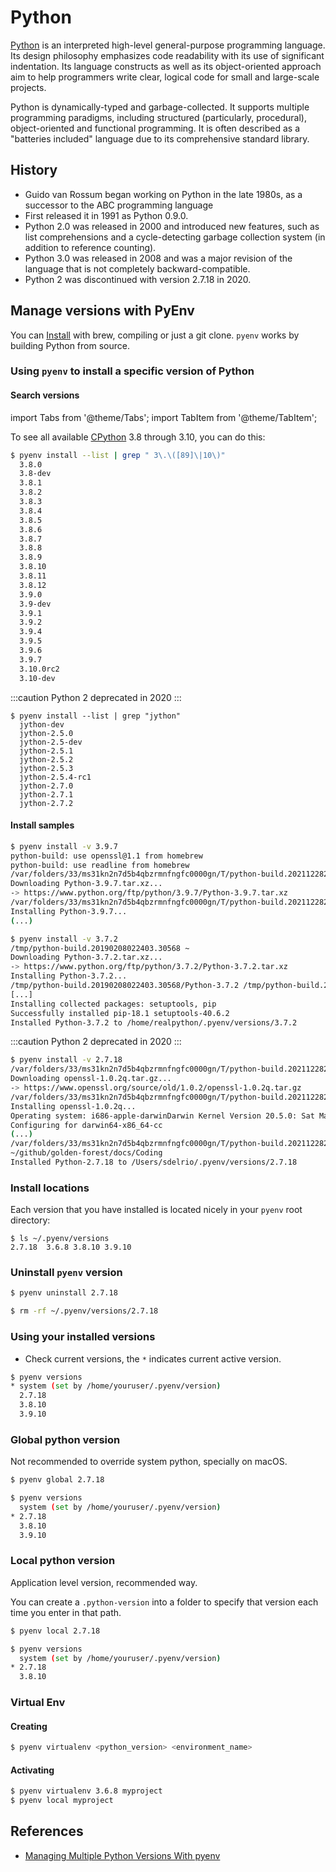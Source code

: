 # Python

[Python](https://en.wikipedia.org/wiki/Python_%28programming_language%29) is an interpreted high-level general-purpose programming language. Its design philosophy emphasizes code readability with its use of significant indentation. Its language constructs as well as its object-oriented approach aim to help programmers write clear, logical code for small and large-scale projects.

Python is dynamically-typed and garbage-collected. It supports multiple programming paradigms, including structured (particularly, procedural), object-oriented and functional programming. It is often described as a "batteries included" language due to its comprehensive standard library.

## History

* Guido van Rossum began working on Python in the late 1980s, as a successor to the ABC programming language
* First released it in 1991 as Python 0.9.0.
* Python 2.0 was released in 2000 and introduced new features, such as list comprehensions and a cycle-detecting garbage collection system (in addition to reference counting).
* Python 3.0 was released in 2008 and was a major revision of the language that is not completely backward-compatible.
* Python 2 was discontinued with version 2.7.18 in 2020.


## Manage versions with PyEnv

You can [Install](https://github.com/pyenv/pyenv#installation) with brew, compiling or just a git clone. `pyenv` works by building Python from source. 

### Using `pyenv` to install a specific version of Python

#### Search versions

import Tabs from '@theme/Tabs';
import TabItem from '@theme/TabItem';

<Tabs>
  <TabItem value="python" label="CPython" default>

To see all available [CPython](https://realpython.com/cpython-source-code-guide/) 3.8 through 3.10, you can do this:
```bash
$ pyenv install --list | grep " 3\.\([89]\|10\)"
  3.8.0
  3.8-dev
  3.8.1
  3.8.2
  3.8.3
  3.8.4
  3.8.5
  3.8.6
  3.8.7
  3.8.8
  3.8.9
  3.8.10
  3.8.11
  3.8.12
  3.9.0
  3.9-dev
  3.9.1
  3.9.2
  3.9.4
  3.9.5
  3.9.6
  3.9.7
  3.10.0rc2
  3.10-dev
```
  </TabItem>

  <TabItem value="jython" label="Jython">

:::caution Python 2 deprecated in 2020
:::

```
$ pyenv install --list | grep "jython"
  jython-dev
  jython-2.5.0
  jython-2.5-dev
  jython-2.5.1
  jython-2.5.2
  jython-2.5.3
  jython-2.5.4-rc1
  jython-2.7.0
  jython-2.7.1
  jython-2.7.2
```
  </TabItem>
</Tabs>

#### Install samples

<Tabs>
  <TabItem value="python397" label="Python 3.9.7" default>

```bash
$ pyenv install -v 3.9.7
python-build: use openssl@1.1 from homebrew
python-build: use readline from homebrew
/var/folders/33/ms31kn2n7d5b4qbzrmnfngfc0000gn/T/python-build.20211228211329.31561 ~/github/golden-forest/docs/Coding
Downloading Python-3.9.7.tar.xz...
-> https://www.python.org/ftp/python/3.9.7/Python-3.9.7.tar.xz
/var/folders/33/ms31kn2n7d5b4qbzrmnfngfc0000gn/T/python-build.20211228211329.31561/Python-3.9.7 /var/folders/33/ms31kn2n7d5b4qbzrmnfngfc0000gn/T/python-build.20211228211329.31561 ~/github/golden-forest/docs/Coding
Installing Python-3.9.7...
(...)
```
  </TabItem>

  <TabItem value="python372" label="Python 3.7.2" default>

```bash
$ pyenv install -v 3.7.2
/tmp/python-build.20190208022403.30568 ~
Downloading Python-3.7.2.tar.xz...
-> https://www.python.org/ftp/python/3.7.2/Python-3.7.2.tar.xz
Installing Python-3.7.2...
/tmp/python-build.20190208022403.30568/Python-3.7.2 /tmp/python-build.20190208022403.30568 ~
[...]
Installing collected packages: setuptools, pip
Successfully installed pip-18.1 setuptools-40.6.2
Installed Python-3.7.2 to /home/realpython/.pyenv/versions/3.7.2
```
  </TabItem>

  <TabItem value="python27" label="Python 2.7.18">

:::caution Python 2 deprecated in 2020
:::

```bash
$ pyenv install -v 2.7.18
/var/folders/33/ms31kn2n7d5b4qbzrmnfngfc0000gn/T/python-build.20211228204134.2129 ~/github/golden-forest/docs/Coding
Downloading openssl-1.0.2q.tar.gz...
-> https://www.openssl.org/source/old/1.0.2/openssl-1.0.2q.tar.gz
/var/folders/33/ms31kn2n7d5b4qbzrmnfngfc0000gn/T/python-build.20211228204134.2129/openssl-1.0.2q /var/folders/33/ms31kn2n7d5b4qbzrmnfngfc0000gn/T/python-build.20211228204134.2129 ~/github/golden-forest/docs/Coding
Installing openssl-1.0.2q...
Operating system: i686-apple-darwinDarwin Kernel Version 20.5.0: Sat May 8 05:10:33 PDT 2021; root:xnu-7195.121.3~9/RELEASE_X86_64
Configuring for darwin64-x86_64-cc
(...)
/var/folders/33/ms31kn2n7d5b4qbzrmnfngfc0000gn/T/python-build.20211228204134.2129 ~/github/golden-forest/docs/Coding
~/github/golden-forest/docs/Coding
Installed Python-2.7.18 to /Users/sdelrio/.pyenv/versions/2.7.18
```
  </TabItem>
</Tabs>


### Install locations

Each version that you have installed is located nicely in your `pyenv` root directory:

```
$ ls ~/.pyenv/versions
2.7.18	3.6.8 3.8.10 3.9.10
```

### Uninstall `pyenv` version

<Tabs>
  <TabItem value="uninstall" label="pyenv uninstall" default>

```bash
$ pyenv uninstall 2.7.18
```

  </TabItem>
  <TabItem value="rm" label="manual rm">

```bash
$ rm -rf ~/.pyenv/versions/2.7.18
```

  </TabItem>
</Tabs>

### Using your installed versions

* Check current versions, the `*` indicates current active version.

```bash
$ pyenv versions
* system (set by /home/youruser/.pyenv/version)
  2.7.18
  3.8.10
  3.9.10
```

### Global python version

Not recommended to override system python, specially on macOS.

```bash
$ pyenv global 2.7.18

$ pyenv versions
  system (set by /home/youruser/.pyenv/version)
* 2.7.18
  3.8.10
  3.9.10
```

### Local python version

Application level version, recommended way.

You can create a `.python-version` into a folder to specify that version each time you enter in that path.

```bash
$ pyenv local 2.7.18

$ pyenv versions
  system (set by /home/youruser/.pyenv/version)
* 2.7.18
  3.8.10
```

### Virtual Env

#### Creating

```bash
$ pyenv virtualenv <python_version> <environment_name>
```

#### Activating

```bash
$ pyenv virtualenv 3.6.8 myproject
$ pyenv local myproject
```

## References

* [Managing Multiple Python Versions With pyenv](https://realpython.com/intro-to-pyenv/)

